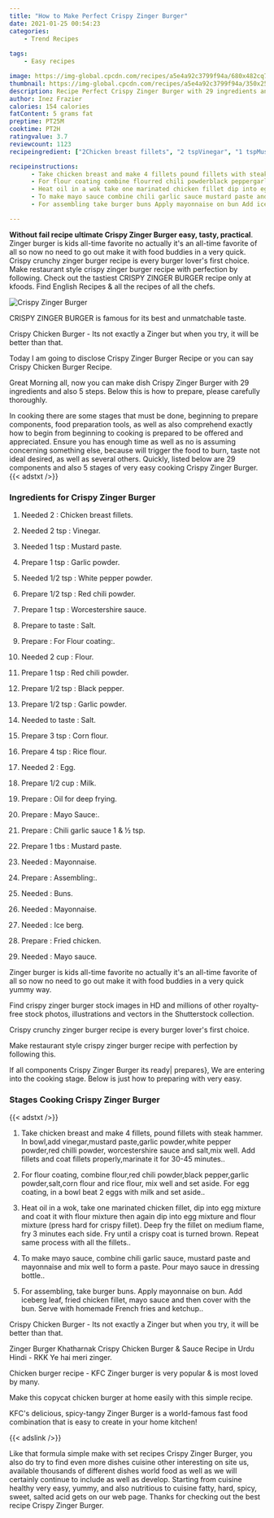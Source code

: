 ```yaml
---
title: "How to Make Perfect Crispy Zinger Burger"
date: 2021-01-25 00:54:23
categories:
    - Trend Recipes
    
tags:
    - Easy recipes

image: https://img-global.cpcdn.com/recipes/a5e4a92c3799f94a/680x482cq70/crispy-zinger-burger-recipe-main-photo.jpg
thumbnail: https://img-global.cpcdn.com/recipes/a5e4a92c3799f94a/350x250cq70/crispy-zinger-burger-recipe-main-photo.jpg
description: Recipe Perfect Crispy Zinger Burger with 29 ingredients and 5 stages of easy cooking.
author: Inez Frazier
calories: 154 calories
fatContent: 5 grams fat
preptime: PT25M
cooktime: PT2H
ratingvalue: 3.7
reviewcount: 1123
recipeingredient: ["2Chicken breast fillets", "2 tspVinegar", "1 tspMustard paste", "1 tspGarlic powder", "1/2 tspWhite pepper powder", "1/2 tspRed chili powder", "1 tspWorcestershire sauce", "to tasteSalt", "For Flour coating", "2 cupFlour", "1 tspRed chili powder", "1/2 tspBlack pepper", "1/2 tspGarlic powder", "to tasteSalt", "3 tspCorn flour", "4 tspRice flour", "2Egg", "1/2 cupMilk", "Oil for deep frying", "Mayo Sauce", "Chili garlic sauce 1   tsp", "1 tbsMustard paste", "Mayonnaise", "Assembling", "Buns", "Mayonnaise", "Ice berg", "Fried chicken", "Mayo sauce"]

recipeinstructions: 
      - Take chicken breast and make 4 fillets pound fillets with steak hammerIn bowladd vinegarmustard pastegarlic powderwhite pepper powderred chilli powder worcestershire sauce and saltmix wellAdd fillets and coat fillets properlymarinate it for 3045 minutes 
      - For flour coating combine flourred chili powderblack peppergarlic powdersaltcorn flour and rice flour mix well and set asideFor egg coating in a bowl beat 2 eggs with milk and set aside 
      - Heat oil in a wok take one marinated chicken fillet dip into egg mixture and coat it with flour mixture then again dip into egg mixture and flour mixture press hard for crispy filletDeep fry the fillet on medium flame fry 3 minutes each side Fry until a crispy coat is turned brownRepeat same process with all the fillets 
      - To make mayo sauce combine chili garlic sauce mustard paste and mayonnaise and mix well to form a paste Pour mayo sauce in dressing bottle 
      - For assembling take burger buns Apply mayonnaise on bun Add iceberg leaf fried chicken fillet mayo sauce and then cover with the bun Serve with homemade French fries and ketchup

---
```




**Without fail recipe ultimate Crispy Zinger Burger easy, tasty, practical**. Zinger burger is kids all-time favorite no actually it&#39;s an all-time favorite of all so now no need to go out make it with food buddies in a very quick. Crispy crunchy zinger burger recipe is every burger lover&#39;s first choice. Make restaurant style crispy zinger burger recipe with perfection by following. Check out the tastiest CRISPY ZINGER BURGER recipe only at kfoods. Find English Recipes &amp; all the recipes of all the chefs.


![Crispy Zinger Burger](https://img-global.cpcdn.com/recipes/a5e4a92c3799f94a/680x482cq70/crispy-zinger-burger-recipe-main-photo.jpg "Crispy Zinger Burger")



CRISPY ZINGER BURGER is famous for its best and unmatchable taste.

Crispy Chicken Burger - Its not exactly a Zinger but when you try, it will be better than that.

Today I am going to disclose Crispy Zinger Burger Recipe or you can say Crispy Chicken Burger Recipe.


Great Morning all, now you can make dish Crispy Zinger Burger with 29 ingredients and also 5 steps. Below this is how to prepare, please carefully thoroughly.

In cooking there are some stages that must be done, beginning to prepare components, food preparation tools, as well as also comprehend exactly how to begin from beginning to cooking is prepared to be offered and appreciated. Ensure you has enough time as well as no is assuming concerning something else, because will trigger the food to burn, taste not ideal desired, as well as several others. Quickly, listed below are 29 components and also 5 stages of very easy cooking Crispy Zinger Burger.
{{< adstxt />}}

### Ingredients for Crispy Zinger Burger


1. Needed 2 : Chicken breast fillets.

1. Needed 2 tsp : Vinegar.

1. Needed 1 tsp : Mustard paste.

1. Prepare 1 tsp : Garlic powder.

1. Needed 1/2 tsp : White pepper powder.

1. Prepare 1/2 tsp : Red chili powder.

1. Prepare 1 tsp : Worcestershire sauce.

1. Prepare to taste : Salt.

1. Prepare  : For Flour coating:.

1. Needed 2 cup : Flour.

1. Prepare 1 tsp : Red chili powder.

1. Prepare 1/2 tsp : Black pepper.

1. Prepare 1/2 tsp : Garlic powder.

1. Needed to taste : Salt.

1. Prepare 3 tsp : Corn flour.

1. Prepare 4 tsp : Rice flour.

1. Needed 2 : Egg.

1. Prepare 1/2 cup : Milk.

1. Prepare  : Oil for deep frying.

1. Prepare  : Mayo Sauce:.

1. Prepare  : Chili garlic sauce 1 &amp; ½ tsp.

1. Prepare 1 tbs : Mustard paste.

1. Needed  : Mayonnaise.

1. Prepare  : Assembling:.

1. Needed  : Buns.

1. Needed  : Mayonnaise.

1. Needed  : Ice berg.

1. Prepare  : Fried chicken.

1. Needed  : Mayo sauce.


Zinger burger is kids all-time favorite no actually it&#39;s an all-time favorite of all so now no need to go out make it with food buddies in a very quick yummy way.

Find crispy zinger burger stock images in HD and millions of other royalty-free stock photos, illustrations and vectors in the Shutterstock collection.

Crispy crunchy zinger burger recipe is every burger lover&#39;s first choice.

Make restaurant style crispy zinger burger recipe with perfection by following this.


If all components Crispy Zinger Burger its ready| prepares}, We are entering into the cooking stage. Below is just how to preparing with very easy.

### Stages Cooking Crispy Zinger Burger

{{< adstxt />}}


1. Take chicken breast and make 4 fillets, pound fillets with steak hammer.
In bowl,add vinegar,mustard paste,garlic powder,white pepper powder,red chilli powder, worcestershire sauce and salt,mix well.
Add fillets and coat fillets properly,marinate it for 30-45 minutes..



1. For flour coating, combine flour,red chili powder,black pepper,garlic powder,salt,corn flour and rice flour, mix well and set aside.
For egg coating, in a bowl beat 2 eggs with milk and set aside..



1. Heat oil in a wok, take one marinated chicken fillet, dip into egg mixture and coat it with flour mixture then again dip into egg mixture and flour mixture (press hard for crispy fillet).
Deep fry the fillet on medium flame, fry 3 minutes each side. Fry until a crispy coat is turned brown.
Repeat same process with all the fillets..



1. To make mayo sauce, combine chili garlic sauce, mustard paste and mayonnaise and mix well to form a paste. Pour mayo sauce in dressing bottle..



1. For assembling, take burger buns. Apply mayonnaise on bun. Add iceberg leaf, fried chicken fillet, mayo sauce and then cover with the bun. 
Serve with homemade French fries and ketchup..




Crispy Chicken Burger - Its not exactly a Zinger but when you try, it will be better than that.

Zinger Burger Khatharnak Crispy Chicken Burger &amp; Sauce Recipe in Urdu Hindi - RKK Ye hai meri zinger.

Chicken burger recipe - KFC Zinger burger is very popular &amp; is most loved by many.

Make this copycat chicken burger at home easily with this simple recipe.

KFC&#39;s delicious, spicy-tangy Zinger Burger is a world-famous fast food combination that is easy to create in your home kitchen!


{{< adslink />}}

Like that formula simple make with set recipes Crispy Zinger Burger, you also do try to find even more dishes cuisine other interesting on site us, available thousands of different dishes world food as well as we will certainly continue to include as well as develop. Starting from cuisine healthy very easy, yummy, and also nutritious to cuisine fatty, hard, spicy, sweet, salted acid gets on our web page. Thanks for checking out the best recipe Crispy Zinger Burger.
